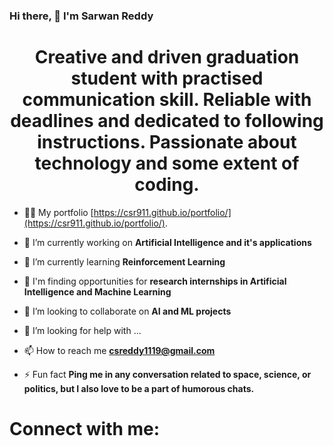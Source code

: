 ### Hi there, 👋 I'm Sarwan Reddy

<h1 align="center">Creative and driven graduation student with practised communication skill. Reliable with deadlines and dedicated to following instructions. Passionate about technology and some extent of coding.</h1>

- 👨‍💻 My portfolio [https://csr911.github.io/portfolio/](https://csr911.github.io/portfolio/).
  
- 🔭 I’m currently working on **Artificial Intelligence and it's applications**

- 🌱 I’m currently learning **Reinforcement Learning**

- 📖 I'm finding opportunities for **research internships in Artificial Intelligence and Machine Learning**

- 👯 I’m looking to collaborate on **AI and ML projects**

- 🤔 I’m looking for help with ...

- 📫 How to reach me **csreddy1119@gmail.com**

- ⚡ Fun fact **Ping me in any conversation related to space, science, or politics, but I also love to be a part of humorous chats.**

<h1 align="left">Connect with me:</h3>
<p align="left">
